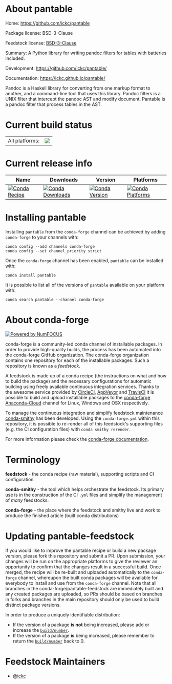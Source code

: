 About pantable
==============

Home: https://github.com/ickc/pantable

Package license: BSD-3-Clause

Feedstock license: [BSD-3-Clause](https://github.com/conda-forge/pantable-feedstock/blob/master/LICENSE.txt)

Summary: A Python library for writing pandoc filters for tables with batteries included.

Development: https://github.com/ickc/pantable/

Documentation: https://ickc.github.io/pantable/

Pandoc is a Haskell library for converting from one markup format to another, and a command-line tool that uses this library. Pandoc filters is a UNIX filter that intercept the pandoc AST and modify document. Pantable is a pandoc filter that process tables in the AST.


Current build status
====================


<table><tr><td>All platforms:</td>
    <td>
      <a href="https://dev.azure.com/conda-forge/feedstock-builds/_build/latest?definitionId=11492&branchName=master">
        <img src="https://dev.azure.com/conda-forge/feedstock-builds/_apis/build/status/pantable-feedstock?branchName=master">
      </a>
    </td>
  </tr>
</table>

Current release info
====================

| Name | Downloads | Version | Platforms |
| --- | --- | --- | --- |
| [![Conda Recipe](https://img.shields.io/badge/recipe-pantable-green.svg)](https://anaconda.org/conda-forge/pantable) | [![Conda Downloads](https://img.shields.io/conda/dn/conda-forge/pantable.svg)](https://anaconda.org/conda-forge/pantable) | [![Conda Version](https://img.shields.io/conda/vn/conda-forge/pantable.svg)](https://anaconda.org/conda-forge/pantable) | [![Conda Platforms](https://img.shields.io/conda/pn/conda-forge/pantable.svg)](https://anaconda.org/conda-forge/pantable) |

Installing pantable
===================

Installing `pantable` from the `conda-forge` channel can be achieved by adding `conda-forge` to your channels with:

```
conda config --add channels conda-forge
conda config --set channel_priority strict
```

Once the `conda-forge` channel has been enabled, `pantable` can be installed with:

```
conda install pantable
```

It is possible to list all of the versions of `pantable` available on your platform with:

```
conda search pantable --channel conda-forge
```


About conda-forge
=================

[![Powered by NumFOCUS](https://img.shields.io/badge/powered%20by-NumFOCUS-orange.svg?style=flat&colorA=E1523D&colorB=007D8A)](http://numfocus.org)

conda-forge is a community-led conda channel of installable packages.
In order to provide high-quality builds, the process has been automated into the
conda-forge GitHub organization. The conda-forge organization contains one repository
for each of the installable packages. Such a repository is known as a *feedstock*.

A feedstock is made up of a conda recipe (the instructions on what and how to build
the package) and the necessary configurations for automatic building using freely
available continuous integration services. Thanks to the awesome service provided by
[CircleCI](https://circleci.com/), [AppVeyor](https://www.appveyor.com/)
and [TravisCI](https://travis-ci.com/) it is possible to build and upload installable
packages to the [conda-forge](https://anaconda.org/conda-forge)
[Anaconda-Cloud](https://anaconda.org/) channel for Linux, Windows and OSX respectively.

To manage the continuous integration and simplify feedstock maintenance
[conda-smithy](https://github.com/conda-forge/conda-smithy) has been developed.
Using the ``conda-forge.yml`` within this repository, it is possible to re-render all of
this feedstock's supporting files (e.g. the CI configuration files) with ``conda smithy rerender``.

For more information please check the [conda-forge documentation](https://conda-forge.org/docs/).

Terminology
===========

**feedstock** - the conda recipe (raw material), supporting scripts and CI configuration.

**conda-smithy** - the tool which helps orchestrate the feedstock.
                   Its primary use is in the construction of the CI ``.yml`` files
                   and simplify the management of *many* feedstocks.

**conda-forge** - the place where the feedstock and smithy live and work to
                  produce the finished article (built conda distributions)


Updating pantable-feedstock
===========================

If you would like to improve the pantable recipe or build a new
package version, please fork this repository and submit a PR. Upon submission,
your changes will be run on the appropriate platforms to give the reviewer an
opportunity to confirm that the changes result in a successful build. Once
merged, the recipe will be re-built and uploaded automatically to the
`conda-forge` channel, whereupon the built conda packages will be available for
everybody to install and use from the `conda-forge` channel.
Note that all branches in the conda-forge/pantable-feedstock are
immediately built and any created packages are uploaded, so PRs should be based
on branches in forks and branches in the main repository should only be used to
build distinct package versions.

In order to produce a uniquely identifiable distribution:
 * If the version of a package **is not** being increased, please add or increase
   the [``build/number``](https://docs.conda.io/projects/conda-build/en/latest/resources/define-metadata.html#build-number-and-string).
 * If the version of a package **is** being increased, please remember to return
   the [``build/number``](https://docs.conda.io/projects/conda-build/en/latest/resources/define-metadata.html#build-number-and-string)
   back to 0.

Feedstock Maintainers
=====================

* [@ickc](https://github.com/ickc/)

